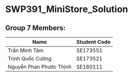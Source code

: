 # SWP391_MiniStore_Solution

## Group 7 Members:
| Name  | Student Code|
|---|---|
| Trần Minh Tâm | SE173551 |
| Trịnh Quốc Cường | SE173521 |
| Nguyễn Phan Phước Thịnh | SE160111 |
